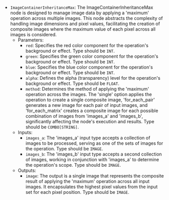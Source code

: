 - `ImageContainerInheritanceMax`: The ImageContainerInheritanceMax node is designed to manage image data by applying a 'maximum' operation across multiple images. This node abstracts the complexity of handling image dimensions and pixel values, facilitating the creation of composite images where the maximum value of each pixel across all images is considered.
    - Parameters:
        - `red`: Specifies the red color component for the operation's background or effect. Type should be `INT`.
        - `green`: Specifies the green color component for the operation's background or effect. Type should be `INT`.
        - `blue`: Specifies the blue color component for the operation's background or effect. Type should be `INT`.
        - `alpha`: Defines the alpha (transparency) level for the operation's background or effect. Type should be `FLOAT`.
        - `method`: Determines the method of applying the 'maximum' operation across the images. The 'single' option applies the operation to create a single composite image, 'for_each_pair' generates a new image for each pair of input images, and 'for_each_matrix' creates a composite image for each possible combination of images from 'images_a' and 'images_b', significantly affecting the node's execution and results. Type should be `COMBO[STRING]`.
    - Inputs:
        - `images_a`: The 'images_a' input type accepts a collection of images to be processed, serving as one of the sets of images for the operation. Type should be `IMAGE`.
        - `images_b`: The 'images_b' input type accepts a second collection of images, working in conjunction with 'images_a' to determine the operation's scope. Type should be `IMAGE`.
    - Outputs:
        - `image`: The output is a single image that represents the composite result of applying the 'maximum' operation across all input images. It encapsulates the highest pixel values from the input set for each pixel position. Type should be `IMAGE`.
